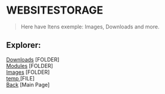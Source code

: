 # WEBSITESTORAGE

> Here have Itens exemple: Images, Downloads and more.

## Explorer:

<a href="Downloads">Downloads</a> [FOLDER] \
<a href="Modules">Modules</a> [FOLDER] \
<a href="Images">Images</a> [FOLDER] \
<a href="https://raw.githubusercontent.com/gabrielramires/MinecraftServerMenu/Website/WebSiteStorage/temp">temp </a> [FILE] \
<a href="..">Back</a> [Main Page]
